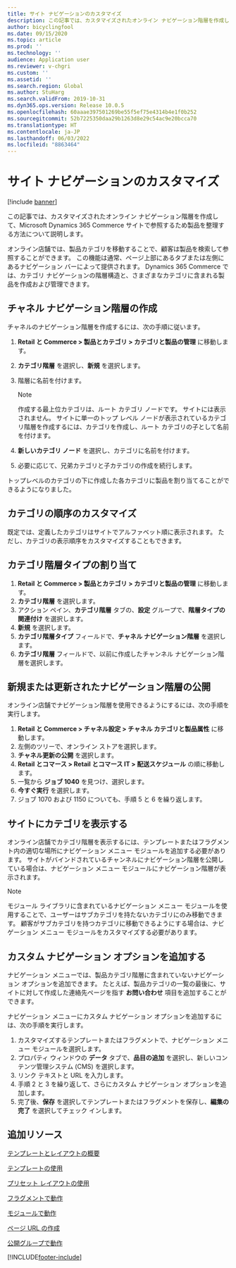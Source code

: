 ```yaml
---
title: サイト ナビゲーションのカスタマイズ
description: この記事では、カスタマイズされたオンライン ナビゲーション階層を作成して、Microsoft Dynamics 365 Commerce サイトで参照するため製品を整理する方法について説明します。
author: bicyclingfool
ms.date: 09/15/2020
ms.topic: article
ms.prod: ''
ms.technology: ''
audience: Application user
ms.reviewer: v-chgri
ms.custom: ''
ms.assetid: ''
ms.search.region: Global
ms.author: StuHarg
ms.search.validFrom: 2019-10-31
ms.dyn365.ops.version: Release 10.0.5
ms.openlocfilehash: 60aaae397501269be55f5ef75e4314b4e1f0b252
ms.sourcegitcommit: 52b7225350daa29b1263d8e29c54ac9e20bcca70
ms.translationtype: HT
ms.contentlocale: ja-JP
ms.lasthandoff: 06/03/2022
ms.locfileid: "8863464"
---
```

# <a name="customize-site-navigation"></a>サイト ナビゲーションのカスタマイズ

[!include [banner](includes/banner.md)]

この記事では、カスタマイズされたオンライン ナビゲーション階層を作成して、Microsoft Dynamics 365 Commerce サイトで参照するため製品を整理する方法について説明します。

オンライン店舗では、製品カテゴリを移動することで、顧客は製品を検索して参照することができます。 この機能は通常、ページ上部にあるタブまたは左側にあるナビゲーション バーによって提供されます。 Dynamics 365 Commerce では、カテゴリ ナビゲーションの階層構造と、さまざまなカテゴリに含まれる製品を作成および管理できます。

## <a name="create-a-channel-navigation-hierarchy"></a>チャネル ナビゲーション階層の作成

チャネルのナビゲーション階層を作成するには、次の手順に従います。

1. **Retail と Commerce \> 製品とカテゴリ \> カテゴリと製品の管理** に移動します。
1. **カテゴリ階層** を選択し、**新規** を選択します。
1. 階層に名前を付けます。

    > [!NOTE]
    > 作成する最上位カテゴリは、ルート カテゴリ ノードです。 サイトには表示されません。 サイトに単一のトップ レベル ノードが表示されているカテゴリ階層を作成するには、カテゴリを作成し、ルート カテゴリの子として名前を付けます。

1. **新しいカテゴリ ノード** を選択し、カテゴリに名前を付けます。
1. 必要に応じて、兄弟カテゴリと子カテゴリの作成を続行します。

トップレベルのカテゴリの下に作成した各カテゴリに製品を割り当てることができるようになりました。

## <a name="customize-the-order-of-categories"></a>カテゴリの順序のカスタマイズ

既定では、定義したカテゴリはサイトでアルファベット順に表示されます。 ただし、カテゴリの表示順序をカスタマイズすることもできます。

## <a name="assign-a-category-hierarchy-type"></a>カテゴリ階層タイプの割り当て

1. **Retail と Commerce \> 製品とカテゴリ \> カテゴリと製品の管理** に移動します。
1. **カテゴリ階層** を選択します。
1. アクション ペイン、**カテゴリ階層** タブの、**設定** グループで、**階層タイプの関連付け** を選択します。
1. **新規** を選択します。
1. **カテゴリ階層タイプ** フィールドで、**チャネル ナビゲーション階層** を選択します。
1. **カテゴリ階層** フィールドで、以前に作成したチャンネル ナビゲーション階層を選択します。

## <a name="publish-new-or-updated-navigation-hierarchies"></a>新規または更新されたナビゲーション階層の公開

オンライン店舗でナビゲーション階層を使用できるようにするには、次の手順を実行します。

1. **Retail と Commerce \> チャネル設定 \> チャネル カテゴリと製品属性** に移動します。
1. 左側のツリーで、オンライン ストアを選択します。
1. **チャネル更新の公開** を選択します。
1. **Retail とコマース \> Retail とコマース IT \> 配送スケジュール** の順に移動します。
1. 一覧から **ジョブ 1040** を見つけ、選択します。
1. **今すぐ実行** を選択します。
1. ジョブ 1070 および 1150 についても、手順 5 と 6 を繰り返します。

## <a name="show-categories-on-your-site"></a>サイトにカテゴリを表示する

オンライン店舗でカテゴリ階層を表示するには、テンプレートまたはフラグメント内の適切な場所にナビゲーション メニュー モジュールを追加する必要があります。 サイトがバインドされているチャンネルにナビゲーション階層を公開している場合は、ナビゲーション メニュー モジュールにナビゲーション階層が表示されます。

> [!NOTE]
> モジュール ライブラリに含まれているナビゲーション メニュー モジュールを使用することで、ユーザーはサブカテゴリを持たないカテゴリにのみ移動できます。 顧客がサブカテゴリを持つカテゴリに移動できるようにする場合は、ナビゲーション メニュー モジュールをカスタマイズする必要があります。

## <a name="add-custom-navigation-options"></a>カスタム ナビゲーション オプションを追加する

ナビゲーション メニューでは、製品カテゴリ階層に含まれていないナビゲーション オプションを追加できます。 たとえば、製品カテゴリの一覧の最後に、サイトに対して作成した連絡先ページを指す **お問い合わせ** 項目を追加することができます。

ナビゲーション メニューにカスタム ナビゲーション オプションを追加するには、次の手順を実行します。

1. カスタマイズするテンプレートまたはフラグメントで、ナビゲーション メニュー モジュールを選択します。
1. プロパティ ウィンドウの **データ** タブで、**品目の追加** を選択し、新しいコンテンツ管理システム (CMS) を選択します。
1. リンク テキストと URL を入力します。
1. 手順 2 と 3 を繰り返して、さらにカスタム ナビゲーション オプションを追加します。
1. 完了後、**保存** を選択してテンプレートまたはフラグメントを保存し、**編集の完了** を選択してチェック インします。

## <a name="additional-resources"></a>追加リソース

[テンプレートとレイアウトの概要](templates-layouts-overview.md)

[テンプレートの使用](work-with-templates.md)

[プリセット レイアウトの使用](work-with-layouts.md)

[フラグメントで動作](work-with-fragments.md)

[モジュールで動作](work-with-modules.md)

[ページ URL の作成](create-page-url.md)

[公開グループで動作](publish-groups.md)


[!INCLUDE[footer-include](../includes/footer-banner.md)]
